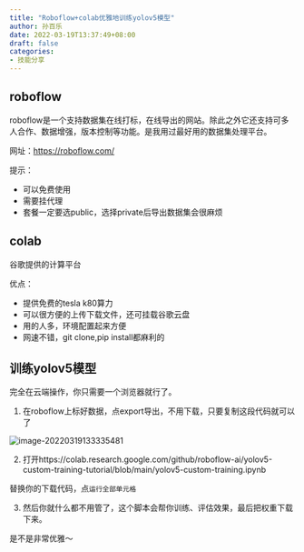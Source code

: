 ```yaml
---
title: "Roboflow+colab优雅地训练yolov5模型"
author: 孙百乐
date: 2022-03-19T13:37:49+08:00
draft: false
categories: 
- 技能分享
---
```


## roboflow

roboflow是一个支持数据集在线打标，在线导出的网站。除此之外它还支持可多人合作、数据增强，版本控制等功能。是我用过最好用的数据集处理平台。

网址：https://roboflow.com/

提示：

* 可以免费使用
* 需要挂代理
* 套餐一定要选public，选择private后导出数据集会很麻烦

## colab

谷歌提供的计算平台

优点：

* 提供免费的tesla k80算力
* 可以很方便的上传下载文件，还可挂载谷歌云盘
* 用的人多，环境配置起来方便
* 网速不错，git clone,pip install都麻利的

## 训练yolov5模型

完全在云端操作，你只需要一个浏览器就行了。

1. 在roboflow上标好数据，点export导出，不用下载，只要复制这段代码就可以了

![image-20220319133335481](https://myblog-1257298572.cos.ap-shanghai.myqcloud.com/mypic/img/image-20220319133335481.png)

2. 打开https://colab.research.google.com/github/roboflow-ai/yolov5-custom-training-tutorial/blob/main/yolov5-custom-training.ipynb

替换你的下载代码，点`运行全部单元格`

3. 然后你就什么都不用管了，这个脚本会帮你训练、评估效果，最后把权重下载下来。



是不是非常优雅～
